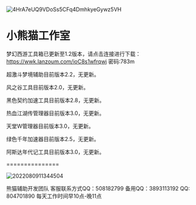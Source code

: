 
![4HrA7eUQ9VDoSs5CFq4DmhkyeGywz5VH](https://github.com/xxmgzs/cn/assets/168041422/3ffd9ff3-4965-42c0-94b5-8a6d7c2638ad)



 小熊猫工作室
===============

梦幻西游工具箱已更新至1.2版本，请点击连接进行下载：https://wwk.lanzoum.com/ioC8s1wfrqwj   密码:783m

超激斗梦境辅助目前版本2.2，无更新。

风之谷工具目前版本2.0，无更新。

黑色契约加速工具目前版本2.8，无更新。

热血江湖传管理器目前版本3.0，无更新。

天堂W管理器目前版本3.0，无更新。

绿色千年加速器目前版本2.5，无更新。

阿斯达年代记工具目前版本3.0，无更新。

===============

![2022080911344504](https://github.com/xxmgzs/cn/assets/168041422/7c4afa3c-b3ac-4372-8882-7b138db74706)


熊猫辅助开发团队
客服联系方式QQ：508182799
备用QQ：3893113192 QQ: 804701890
每天工作时间早10点-晚11点

